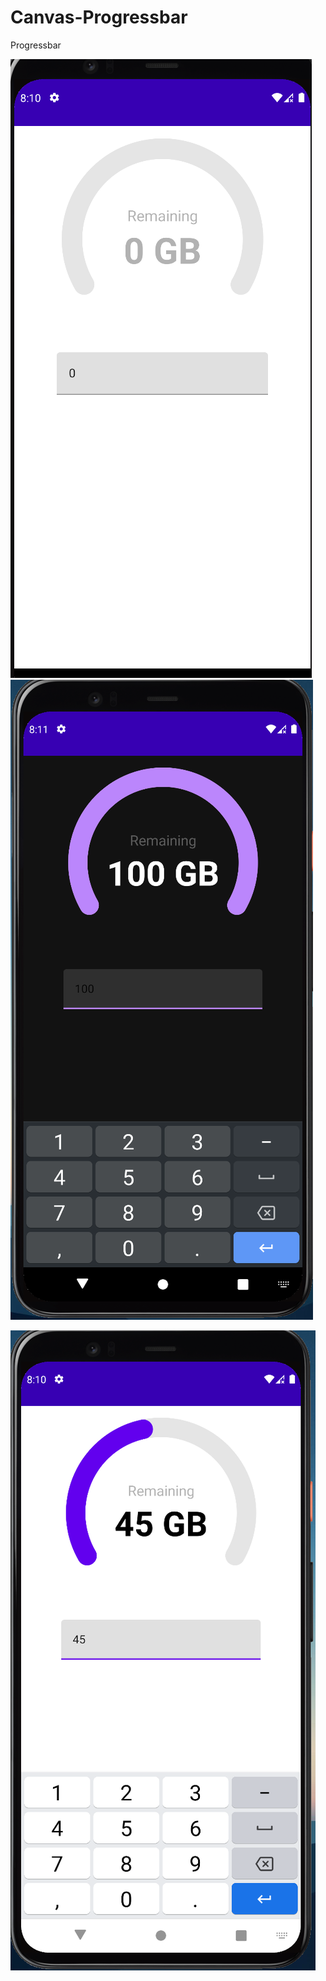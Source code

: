 # Canvas-Progressbar
Progressbar 

![](images/1.png)                                                                              ![](images/3.png)

![](images/2.png)



